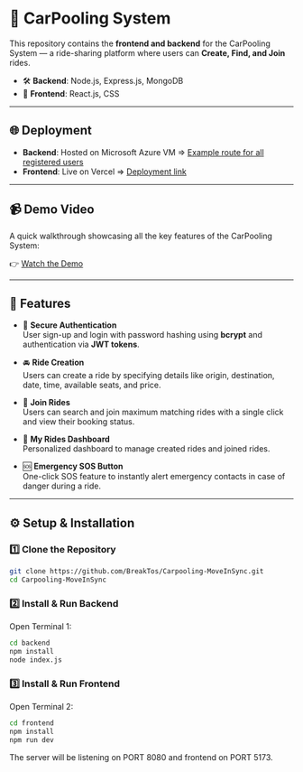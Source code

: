 # 🚗 CarPooling System

This repository contains the **frontend and backend** for the CarPooling System — a ride-sharing platform where users can **Create, Find, and Join** rides.

- 🛠 **Backend**: Node.js, Express.js, MongoDB  
- 🎨 **Frontend**: React.js, CSS

---

## 🌐 Deployment

- **Backend**: Hosted on Microsoft Azure VM => [Example route for all registered users](https://tbppp.centralindia.cloudapp.azure.com/auth/alll)
- **Frontend**: Live on Vercel => [Deployment link](https://carpooling-move-in-sync.vercel.app/)

---

## 📹 Demo Video

A quick walkthrough showcasing all the key features of the CarPooling System:

👉 [Watch the Demo](https://drive.google.com/file/d/1DHCRFJVexBzgdCQ_t5UmAKAVSHZFV6G2/view?usp=sharing)

---

## 🧩 Features

- 🔐 **Secure Authentication**  
  User sign-up and login with password hashing using **bcrypt** and authentication via **JWT tokens**.

- 🚘 **Ride Creation**  
  Users can create a ride by specifying details like origin, destination, date, time, available seats, and price.

- 👥 **Join Rides**  
  Users can search and join maximum matching rides with a single click and view their booking status.

- 🧾 **My Rides Dashboard**  
  Personalized dashboard to manage created rides and joined rides.

- 🆘 **Emergency SOS Button**  
  One-click SOS feature to instantly alert emergency contacts in case of danger during a ride.

---

## ⚙️ Setup & Installation

### **1️⃣ Clone the Repository**

```sh
git clone https://github.com/BreakTos/Carpooling-MoveInSync.git
cd Carpooling-MoveInSync
```
### **2️⃣ Install & Run Backend**

Open Terminal 1:

```sh
cd backend
npm install
node index.js
```
### **3️⃣ Install & Run Frontend**

Open Terminal 2:

```sh
cd frontend
npm install
npm run dev
```

The server will be listening on PORT 8080 and frontend on PORT 5173.



